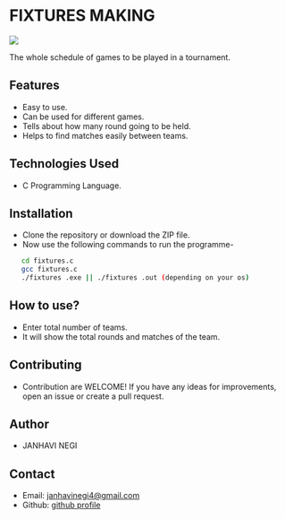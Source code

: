 # FIXTURES MAKING
![](https://cdn.iconscout.com/icon/premium/png-512-thumb/playoff-3928908-3262938.png?f=webp&w=256)


The whole schedule of games to be played in a tournament.

## Features
  - Easy to use.
  - Can be used for different games.
  - Tells about how many round going to be held.
  - Helps to find matches easily between teams.
## Technologies Used
  - C Programming Language.
## Installation  
  - Clone the repository or download the ZIP file.
  - Now use the following commands to run
  the programme-
  ```bash
     cd fixtures.c
     gcc fixtures.c
     ./fixtures .exe || ./fixtures .out (depending on your os)
```
## How to use?
  - Enter total number of teams.
  - It will show the total rounds and matches of the team.
## Contributing
  - Contribution are WELCOME! If you have any ideas for improvements, open an issue or create a pull request.
## Author
  - JANHAVI NEGI
## Contact
  - Email: janhavinegi4@gmail.com
  - Github: [github profile](https://github.com/janhavinegi8)
    
    

